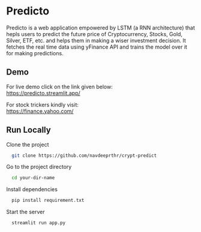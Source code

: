 
# Predicto

Predicto is a web application empowered by LSTM (a RNN architecture) that hepls users to predict the future price of Cryptocurrency, Stocks, Gold, Silver, ETF, etc. and helps them in making a wiser investment decision. 
It fetches the real time data using yFinance API and trains the model over it for making predictions.

## Demo

For live demo click on the link given below:  
https://predicto.streamlit.app/

For stock trickers kindly visit:  
https://finance.yahoo.com/




## Run Locally

Clone the project

```bash
  git clone https://github.com/navdeeprthr/crypt-predict
```

Go to the project directory

```bash
  cd your-dir-name
```

Install dependencies

```bash
  pip install requirement.txt
```

Start the server

```bash
  streamlit run app.py
```


